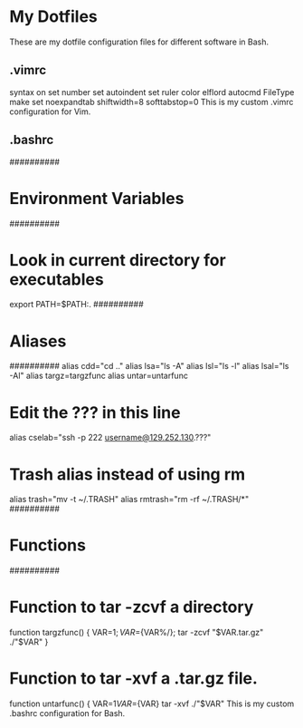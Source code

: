 # My Dotfiles
These are my dotfile configuration files for different software in Bash. 
## .vimrc
syntax on
set number
set autoindent
set ruler
color elflord
autocmd FileType make set noexpandtab shiftwidth=8 softtabstop=0
This is my custom .vimrc configuration for Vim.
## .bashrc
##########
# Environment Variables
##########
# Look in current directory for executables
export PATH=$PATH:.
##########
# Aliases
##########
alias cdd="cd .."
alias lsa="ls -A"
alias lsl="ls -l"
alias lsal="ls -Al"
alias targz=targzfunc
alias untar=untarfunc
# Edit the ??? in this line
alias cselab="ssh -p 222 username@129.252.130.???"
# Trash alias instead of using rm
alias trash="mv -t ~/.TRASH"
alias rmtrash="rm -rf ~/.TRASH/*"
##########
# Functions
##########
# Function to tar -zcvf a directory
function targzfunc() {
  VAR=$1;
  VAR=${VAR%/};
  tar -zcvf "$VAR.tar.gz" ./"$VAR"
}
# Function to tar -xvf a .tar.gz file.
function untarfunc() {
  VAR=$1
  VAR=${VAR}
  tar -xvf ./"$VAR"
This is my custom .bashrc configuration for Bash.

